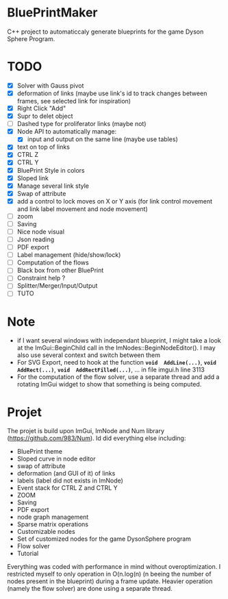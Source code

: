# BluePrintMaker
C++ project to automaticcaly generate blueprints for the game Dyson Sphere Program.

# TODO

- [x] Solver with Gauss pivot
- [x] deformation of links (maybe use link's id to track changes between frames, see selected link for inspiration)
 - [x] Right Click "Add"
 - [x] Supr to delet object
 - [ ] Dashed type for proliferator links (maybe not)
 - [x] Node API to automatically manage:
	 + [x] input and output on the same line (maybe use tables)
 - [x] text on top of links
 - [x] CTRL Z
 - [x] CTRL Y
 - [x] BluePrint Style in colors
 - [x] Sloped link
 - [x] Manage several link style
 - [x] Swap of attribute
 - [x] add a control to lock moves on X or Y axis (for link control movement and link label movement and node movement)
- [ ] zoom
- [ ] Saving
- [ ] Nice node visual
- [ ] Json reading
- [ ] PDF export
- [ ] Label management (hide/show/lock)
- [ ] Computation of the flows
- [ ] Black box from other BluePrint
- [ ] Constraint help ?
- [ ] Splitter/Merger/Input/Output
- [ ] TUTO

# Note
- if I want several windows with independant blueprint, I might take a look at the ImGui::BeginChild call in the ImNodes::BeginNodeEditor(). I may also use several context and switch between them
- For SVG Export, need to hook at the function **`void  AddLine(...)`**, **`void  AddRect(...)`**, **`void  AddRectFilled(...)`**, ... in file imgui.h line 3113
- For the computation of the flow solver, use a separate thread and add a rotating ImGui widget to show that something is being computed.

# Projet

The projet is build upon ImGui, ImNode and Num library (https://github.com/983/Num). Id did everything else including:

- BluePrint theme
- Sloped curve in node editor
- swap of attribute
- deformation (and GUI of it) of links
- labels (label did not exists in ImNode)
- Event stack for CTRL Z and CTRL Y
- ZOOM
- Saving
- PDF export
- node graph management
- Sparse matrix operations
- Customizable nodes
- Set of customized nodes for the game DysonSphere program
- Flow solver
- Tutorial

Everything was coded with performance in mind without overoptimization. I restricted myself to only operation in O(n.log(n) (n beeing the number of nodes present in the blueprint) during a frame update. Heavier operation (namely the flow solver) are done using a separate thread.